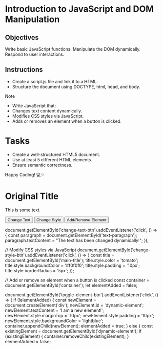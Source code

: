 # Introduction to JavaScript and DOM Manipulation

## Objectives

Write basic JavaScript functions.
Manipulate the DOM dynamically.
Respond to user interactions.

## Instructions

- Create a script.js file and link it to a HTML.
- Structure the document using DOCTYPE, html, head, and body.

>[!NOTE]
>  - Write JavaScript that:
>  - Changes text content dynamically.
>  - Modifies CSS styles via JavaScript.
>  - Adds or removes an element when a button is clicked.


# Tasks
- Create a well-structured HTML5 document.
- Use at least 5 different HTML elements.
- Ensure semantic correctness.

Happy Coding! 💻✨


<!DOCTYPE html>
<html lang="en">
<head>
  <meta charset="UTF-8" />
  <meta name="viewport" content="width=device-width, initial-scale=1" />
  <title>DOM Manipulation Example</title>
  <link rel="stylesheet" href="styles.css" />
</head>
<body>
  <h1 id="main-title">Original Title</h1>
  <p id="text-paragraph">This is some text.</p>

  <button id="change-text-btn">Change Text</button>
  <button id="change-style-btn">Change Style</button>
  <button id="toggle-element-btn">Add/Remove Element</button>

  <div id="container"></div>

  <script src="script.js"></script>
</body>
</html>

document.getElementById('change-text-btn').addEventListener('click', () => {
  const paragraph = document.getElementById('text-paragraph');
  paragraph.textContent = "The text has been changed dynamically!";
});

// Modify CSS styles via JavaScript
document.getElementById('change-style-btn').addEventListener('click', () => {
  const title = document.getElementById('main-title');
  title.style.color = 'tomato';
  title.style.backgroundColor = '#f0f0f0';
  title.style.padding = '10px';
  title.style.borderRadius = '5px';
});

// Add or remove an element when a button is clicked
const container = document.getElementById('container');
let elementAdded = false;

document.getElementById('toggle-element-btn').addEventListener('click', () => {
  if (!elementAdded) {
    const newElement = document.createElement('div');
    newElement.id = 'dynamic-element';
    newElement.textContent = 'I am a new element!';
    newElement.style.marginTop = '10px';
    newElement.style.padding = '10px';
    newElement.style.backgroundColor = 'lightblue';
    container.appendChild(newElement);
    elementAdded = true;
  } else {
    const existingElement = document.getElementById('dynamic-element');
    if (existingElement) {
      container.removeChild(existingElement);
    }
    elementAdded = false;
